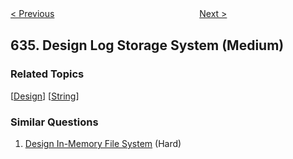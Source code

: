 <!--|This file generated by command(leetcode description); DO NOT EDIT.    |-->
<!--+----------------------------------------------------------------------+-->
<!--|@author    Openset <openset.wang@gmail.com>                           |-->
<!--|@link      https://github.com/openset                                 |-->
<!--|@home      https://github.com/openset/leetcode                        |-->
<!--+----------------------------------------------------------------------+-->

[< Previous](https://github.com/openset/leetcode/tree/master/problems/find-the-derangement-of-an-array "Find the Derangement of An Array")
　　　　　　　　　　　　　　　　
[Next >](https://github.com/openset/leetcode/tree/master/problems/exclusive-time-of-functions "Exclusive Time of Functions")

## 635. Design Log Storage System (Medium)



### Related Topics
  [[Design](https://github.com/openset/leetcode/tree/master/tag/design/README.md)]
  [[String](https://github.com/openset/leetcode/tree/master/tag/string/README.md)]

### Similar Questions
  1. [Design In-Memory File System](https://github.com/openset/leetcode/tree/master/problems/design-in-memory-file-system) (Hard)
